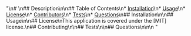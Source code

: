 "\n# \n## Description\n\n## Table of Contents\n* [Installation](#installation)\n* [Usage](#usage)\n* [License](#license)\n* [Contributors](#contributors)\n* [Tests](#tests)\n* [Questions](#questions)\n## Installation\n\n## Usage\n\n## License\nThis application is covered under the [MIT] license.\n## Contributing\n\n## Tests\n\n## Questions\n\n\n        "